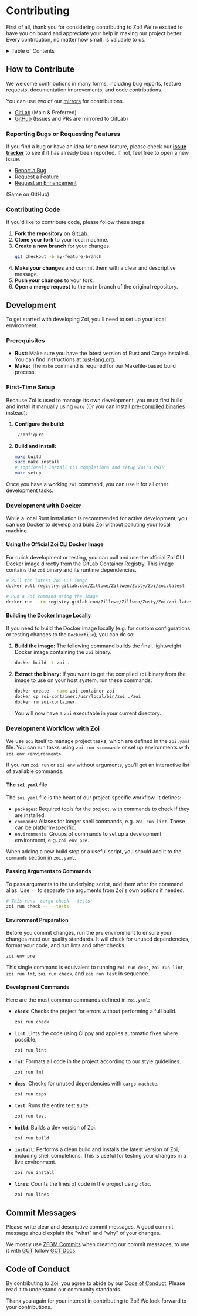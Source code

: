 # Contributing

First of all, thank you for considering contributing to Zoi! We're excited to have you on board and appreciate your help in making our project better. Every contribution, no matter how small, is valuable to us.

<details>
<summary>Table of Contents</summary>

- [How to Contribute](#how-to-contribute)
  - [Reporting Bugs or Requesting Features](#reporting-bugs-or-requesting-features)
  - [Contributing Code](#contributing-code)
- [Development](#development)
  - [Prerequisites](#prerequisites)
  - [First-Time Setup](#first-time-setup)
  - [Development with Docker](#development-with-docker)
  - [Development Workflow with Zoi](#development-workflow-with-zoi)
    - [The `zoi.yaml` file](#the-zoiyaml-file)
    - [Passing Arguments to Commands](#passing-arguments-to-commands)
    - [Environment Preparation](#environment-preparation)
    - [Development Commands](#development-commands)
- [Commit Messages](#commit-messages)
- [Code of Conduct](#code-of-conduct)

</details>

## How to Contribute

We welcome contributions in many forms, including bug reports, feature requests, documentation improvements, and code contributions.

You can use two of our [mirrors](/README.md#-repositories-mirrors) for contributions.

- [GitLab](https://gitlab.com/Zillowe/Zillwen/Zusty/Zoi) (Main & Preferred)
- [GitHub](https://github.com/Zillowe/Zoi) (Issues and PRs are mirrored to GitLab)

### Reporting Bugs or Requesting Features

If you find a bug or have an idea for a new feature, please check our [**issue tracker**](https://gitlab.com/Zillowe/Zillwen/Zusty/Zoi/-/issues) to see if it has already been reported. If not, feel free to open a new issue.

- [Report a Bug](https://gitlab.com/Zillowe/Zillwen/Zusty/Zoi/-/issues/new?issuable_template=Bug%20Report)
- [Request a Feature](https://gitlab.com/Zillowe/Zillwen/Zusty/Zoi/-/issues/new?issuable_template=Feature%20Request)
- [Request an Enhancement](https://gitlab.com/Zillowe/Zillwen/Zusty/Zoi/-/issues/new?issuable_template=Enhancement%20Request)

(Same on GitHub)

### Contributing Code

If you'd like to contribute code, please follow these steps:

1.  **Fork the repository** on [GitLab](https://gitlab.com/Zillowe/Zillwen/Zusty/Zoi).
2.  **Clone your fork** to your local machine.
3.  **Create a new branch** for your changes.
    ```sh
    git checkout -b my-feature-branch
    ```
4.  **Make your changes** and commit them with a clear and descriptive message.
5.  **Push your changes** to your fork.
6.  **Open a merge request** to the `main` branch of the original repository.

## Development

To get started with developing Zoi, you'll need to set up your local environment.

### Prerequisites

- **Rust:** Make sure you have the latest version of Rust and Cargo installed. You can find instructions at [rust-lang.org](https://www.rust-lang.org/tools/install).
- **Make:** The `make` command is required for our Makefile-based build process.

### First-Time Setup

Because Zoi is used to manage its own development, you must first build and install it manually using `make` (Or you can install [pre-compiled binaries](/README.md#-installation) instead):

1.  **Configure the build:**
    ```sh
    ./configure
    ```
2.  **Build and install:**
    ```sh
    make build
    sudo make install
    # (optional) Install CLI completions and setup Zoi's PATH
    make setup
    ```

Once you have a working `zoi` command, you can use it for all other development tasks.

### Development with Docker

While a local Rust installation is recommended for active development, you can use Docker to develop and build Zoi without polluting your local machine.

#### Using the Official Zoi CLI Docker Image

For quick development or testing, you can pull and use the official Zoi CLI Docker image directly from the GitLab Container Registry. This image contains the `zoi` binary and its runtime dependencies.

```sh
# Pull the latest Zoi CLI image
docker pull registry.gitlab.com/Zillowe/Zillwen/Zusty/Zoi/zoi:latest

# Run a Zoi command using the image
docker run --rm registry.gitlab.com/Zillowe/Zillwen/Zusty/Zoi/zoi:latest zoi --version
```

#### Building the Docker Image Locally

If you need to build the Docker image locally (e.g. for custom configurations or testing changes to the `Dockerfile`), you can do so:

1.  **Build the image:**
    The following command builds the final, lightweight Docker image containing the `zoi` binary.

    ```sh
    docker build -t zoi .
    ```

2.  **Extract the binary:**
    If you want to get the compiled `zoi` binary from the image to use on your host system, run these commands:
    ```sh
    docker create --name zoi-container zoi
    docker cp zoi-container:/usr/local/bin/zoi ./zoi
    docker rm zoi-container
    ```
    You will now have a `zoi` executable in your current directory.

### Development Workflow with Zoi

We use `zoi` itself to manage project tasks, which are defined in the `zoi.yaml` file. You can run tasks using `zoi run <command>` or set up environments with `zoi env <environment>`.

If you run `zoi run` or `zoi env` without arguments, you'll get an interactive list of available commands.

#### The `zoi.yaml` file

The `zoi.yaml` file is the heart of our project-specific workflow. It defines:

- `packages`: Required tools for the project, with commands to check if they are installed.
- `commands`: Aliases for longer shell commands, e.g. `zoi run lint`. These can be platform-specific.
- `environments`: Groups of commands to set up a development environment, e.g. `zoi env pre`.

When adding a new build step or a useful script, you should add it to the `commands` section in `zoi.yaml`.

#### Passing Arguments to Commands

To pass arguments to the underlying script, add them after the command alias. Use `--` to separate the arguments from Zoi's own options if needed.

```sh
# This runs 'cargo check --tests'
zoi run check -- --tests
```

#### Environment Preparation

Before you commit changes, run the `pre` environment to ensure your changes meet our quality standards. It will check for unused dependencies, format your code, and run lints and other checks.

```sh
zoi env pre
```

This single command is equivalent to running `zoi run deps`, `zoi run lint`, `zoi run fmt`, `zoi run check`, and `zoi run test` in sequence.

#### Development Commands

Here are the most common commands defined in `zoi.yaml`:

- **`check`**: Checks the project for errors without performing a full build.

  ```sh
  zoi run check
  ```

- **`lint`**: Lints the code using Clippy and applies automatic fixes where possible.

  ```sh
  zoi run lint
  ```

- **`fmt`**: Formats all code in the project according to our style guidelines.

  ```sh
  zoi run fmt
  ```

- **`deps`**: Checks for unused dependencies with `cargo-machete`.

  ```sh
  zoi run deps
  ```

- **`test`**: Runs the entire test suite.

  ```sh
  zoi run test
  ```

- **`build`**: Builds a dev version of Zoi.

  ```sh
  zoi run build
  ```

- **`install`**: Performs a clean build and installs the latest version of Zoi, including shell completions. This is useful for testing your changes in a live environment.

  ```sh
  zoi run install
  ```

- **`lines`**: Counts the lines of code in the project using `cloc`.
  ```sh
  zoi run lines
  ```

## Commit Messages

Please write clear and descriptive commit messages. A good commit message should explain the "what" and "why" of your changes.

We mostly use [ZFGM Commits](https://zillowe.qzz.io/docs/methods/zfgm/commits) when creating our commit messages, to use it with [GCT](https://gitlab.com/Zillowe/Zillwen/Zusty/GCT) follow [GCT Docs](https://zillowe.qzz.io/docs/zds/gct).

## Code of Conduct

By contributing to Zoi, you agree to abide by our [Code of Conduct](./CODE_OF_CONDUCT.md). Please read it to understand our community standards.

Thank you again for your interest in contributing to Zoi! We look forward to your contributions.
